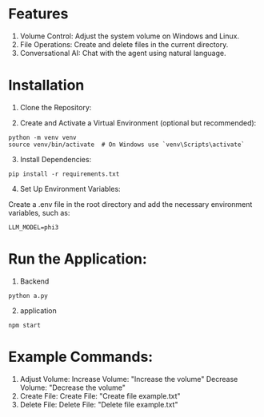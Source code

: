 # Features
1. Volume Control: Adjust the system volume on Windows and Linux.
2. File Operations: Create and delete files in the current directory.
3. Conversational AI: Chat with the agent using natural language.
# Installation
1. Clone the Repository:

2. Create and Activate a Virtual Environment (optional but recommended):

```
python -m venv venv
source venv/bin/activate  # On Windows use `venv\Scripts\activate`
```
3. Install Dependencies:

```
pip install -r requirements.txt
```
4. Set Up Environment Variables:

Create a .env file in the root directory and add the necessary environment variables, such as:

```
LLM_MODEL=phi3
```

# Run the Application:
1. Backend
```
python a.py
```
2. application
```
npm start
```

# Example Commands:

1. Adjust Volume:
Increase Volume: "Increase the volume"
Decrease Volume: "Decrease the volume"
2. Create File:
Create File: "Create file example.txt"
3. Delete File:
Delete File: "Delete file example.txt"
    